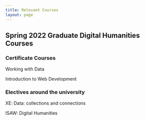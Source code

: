 ```yaml
---
title: Relevant Courses
layout: page
---
```

## Spring 2022 Graduate Digital Humanities Courses

### Certificate Courses

Working with Data


Introduction to Web Development


### Electives around the university

XE: Data: collections and connections

ISAW: Digital Humanities
